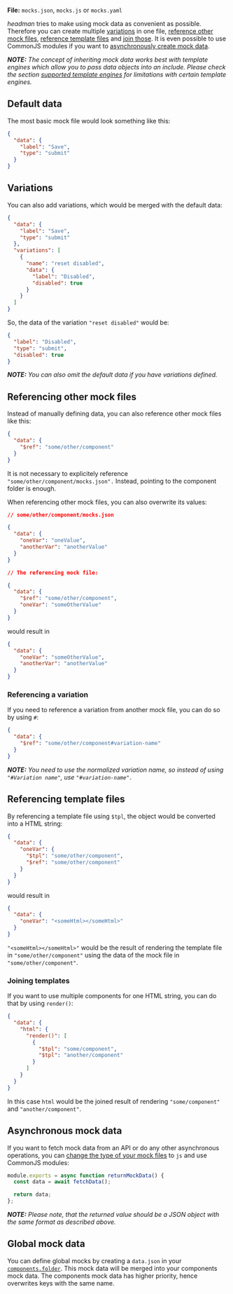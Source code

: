 **File:** `mocks.json`, `mocks.js` or `mocks.yaml`

_headman_ tries to make using mock data as convenient as possible. Therefore you can create multiple [variations](#variations) in one file, [reference other mock files](#referencing-other-mock-files), [reference template files](#referencing-template-files) and [join those](#joining-templates). It is even possible to use CommonJS modules if you want to [asynchronously create mock data](#asynchronous-mock-data).

_**NOTE:** The concept of inheriting mock data works best with template engines which allow you to pass data objects into an include. Please check the section [supported template engines](/template-engines) for limitations with certain template engines._

## Default data

The most basic mock file would look something like this:

```json
{
  "data": {
    "label": "Save",
    "type": "submit"
  }
}
```

## Variations

You can also add variations, which would be merged with the default data:

```json
{
  "data": {
    "label": "Save",
    "type": "submit"
  },
  "variations": [
    {
      "name": "reset disabled",
      "data": {
        "label": "Disabled",
        "disabled": true
      }
    }
  ]
}
```

So, the data of the variation `"reset disabled"` would be:

```json
{
  "label": "Disabled",
  "type": "submit",
  "disabled": true
}
```

_**NOTE:** You can also omit the default data if you have variations defined._

## Referencing other mock files

Instead of manually defining data, you can also reference other mock files like this:

```json
{
  "data": {
    "$ref": "some/other/component"
  }
}
```

It is not necessary to explicitely reference `"some/other/component/mocks.json".` Instead, pointing to the component folder is enough.

When referencing other mock files, you can also overwrite its values:

```json
// some/other/component/mocks.json

{
  "data": {
    "oneVar": "oneValue",
    "anotherVar": "anotherValue"
  }
}

// The referencing mock file:

{
  "data": {
    "$ref": "some/other/component",
    "oneVar": "someOtherValue"
  }
}
```

would result in

```json
{
  "data": {
    "oneVar": "someOtherValue",
    "anotherVar": "anotherValue"
  }
}
```

### Referencing a variation

If you need to reference a variation from another mock file, you can do so by using `#`:

```json
{
  "data": {
    "$ref": "some/other/component#variation-name"
  }
}
```

_**NOTE:** You need to use the normalized variation name, so instead of using `"#Variation name"`, use `"#variation-name".`_

## Referencing template files

By referencing a template file using `$tpl`, the object would be converted into a HTML string:

```json
{
  "data": {
    "oneVar": {
      "$tpl": "some/other/component",
      "$ref": "some/other/component"
    }
  }
}
```

would result in

```json
{
  "data": {
    "oneVar": "<someHtml></someHtml>"
  }
}
```

`"<someHtml></someHtml>"` would be the result of rendering the template file in `"some/other/component"` using the data of the mock file in `"some/other/component"`.

### Joining templates

If you want to use multiple components for one HTML string, you can do that by using `render()`:

```json
{
  "data": {
    "html": {
      "render()": [
        {
          "$tpl": "some/component",
          "$tpl": "another/component"
        }
      ]
    }
  }
}
```

In this case `html` would be the joined result of rendering `"some/component"` and `"another/component"`.

## Asynchronous mock data

If you want to fetch mock data from an API or do any other asynchronous operations, you can [change the type of your mock files](/configuration/options/#mocks) to `js` and use CommonJS modules:

```js
module.exports = async function returnMockData() {
  const data = await fetchData();

  return data;
};
```

_**NOTE:** Please note, that the returned value should be a JSON object with the same format as described above._

## Global mock data

You can define global mocks by creating a `data.json` in your [`components.folder`](/configuration/options#components). This mock data will be merged into your components mock data. The components mock data has higher priority, hence overwrites keys with the same name.
